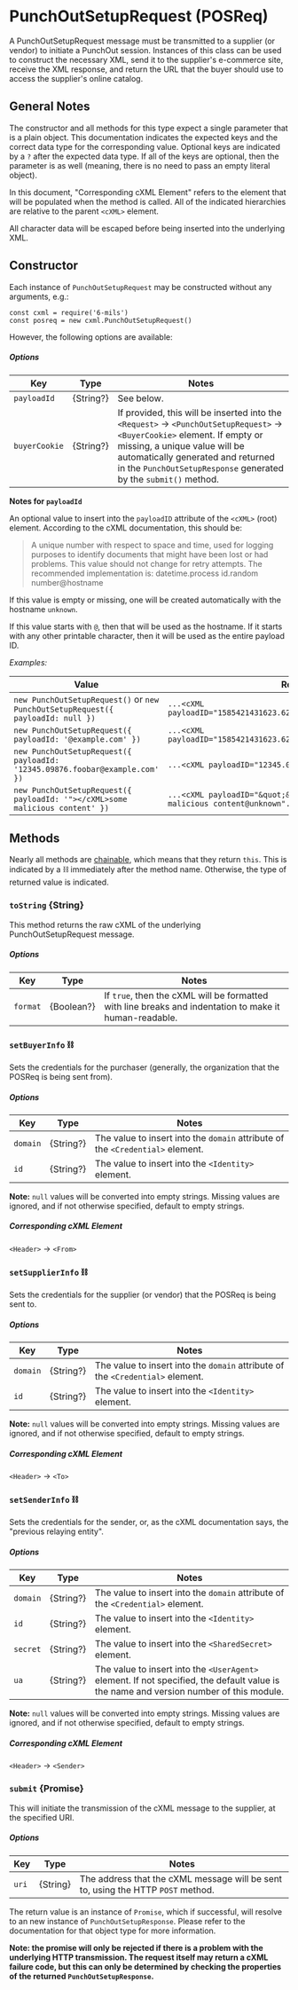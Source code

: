 # PunchOutSetupRequest (POSReq)

A PunchOutSetupRequest message must be transmitted to a supplier (or vendor) to initiate a PunchOut session. Instances of this class can be used to construct the necessary XML, send it to the supplier's e-commerce site, receive the XML response, and return the URL that the buyer should use to access the supplier's online catalog. 

## General Notes

The constructor and all methods for this type expect a single parameter that is a plain object. This documentation indicates the expected keys and the correct data type for the corresponding value. Optional keys are indicated by a `?` after the expected data type. If all of the keys are optional, then the parameter is as well (meaning, there is no need to pass an empty literal object).

In this document, "Corresponding cXML Element" refers to the element that will be populated when the method is called. All of the indicated hierarchies are relative to the parent `<cXML>` element.

All character data will be escaped before being inserted into the underlying XML.


## Constructor

Each instance of `PunchOutSetupRequest` may be constructed without any arguments, e.g.:

```
const cxml = require('6-mils')
const posreq = new cxml.PunchOutSetupRequest()
```

However, the following options are available:

##### Options

| Key | Type | Notes |
|-----|------|-------|
| `payloadId` | {String?} | See below. |
| `buyerCookie` | {String?} | If provided, this will be inserted into the `<Request>` → `<PunchOutSetupRequest>` → `<BuyerCookie>` element. If empty or missing, a unique value will be automatically generated and returned in the `PunchOutSetupResponse` generated by the `submit()` method. |

**Notes for `payloadId`**

An optional value to insert into the `payloadID` attribute of the `<cXML>` (root) element. According to the cXML documentation, this should be:

> A unique number with respect to space and time, used for logging purposes to identify documents that might have been lost or had problems. This value should not change for retry attempts. The recommended implementation is: datetime.process id.random number@hostname

If this value is empty or missing, one will be created automatically with the hostname `unknown`.

If this value starts with `@`, then that will be used as the hostname. If it starts with any other printable character, then it will be used as the entire payload ID.

_Examples:_

| Value | Result |
|-------|--------|
| `new PunchOutSetupRequest()` or `new PunchOutSetupRequest({ payloadId: null })` | `...<cXML payloadID="1585421431623.6245.0VYD2K626M@unknown"...` |
| `new PunchOutSetupRequest({ payloadId: '@example.com' })` | `...<cXML payloadID="1585421431623.6245.0VYD2K626M@example.com"...` |
| `new PunchOutSetupRequest({ payloadId: '12345.09876.foobar@example.com' })` | `...<cXML payloadID="12345.09876.foobar@example.com"...` |
| `new PunchOutSetupRequest({ payloadId: '"></cXML>some malicious content' })` | `...<cXML payloadID="&quot;&gt;&lt;/cXML&gt;some malicious content@unknown"...` |


## Methods

Nearly all methods are [chainable](https://en.wikipedia.org/wiki/Method_chaining), which means that they return `this`. This is indicated by a ⛓ immediately after the method name. Otherwise, the type of returned value is indicated.


### `toString` {String}

This method returns the raw cXML of the underlying PunchOutSetupRequest message.

##### Options

| Key | Type | Notes |
|-----|------|-------|
| `format` | {Boolean?} | If `true`, then the cXML will be formatted with line breaks and indentation to make it human-readable. |


### `setBuyerInfo` ⛓

Sets the credentials for the purchaser (generally, the organization that the POSReq is being sent from).

##### Options

| Key | Type | Notes |
|-----|------|-------|
| `domain` | {String?} | The value to insert into the `domain` attribute of the `<Credential>` element. |
| `id` | {String?} | The value to insert into the `<Identity>` element. |

**Note:** `null` values will be converted into empty strings. Missing values are ignored, and if not otherwise specified, default to empty strings.

##### Corresponding cXML Element

`<Header>` → `<From>`


### `setSupplierInfo` ⛓

Sets the credentials for the supplier (or vendor) that the POSReq is being sent to.

##### Options

| Key | Type | Notes |
|-----|------|-------|
| `domain` | {String?} | The value to insert into the `domain` attribute of the `<Credential>` element. |
| `id` | {String?} | The value to insert into the `<Identity>` element. |

**Note:** `null` values will be converted into empty strings. Missing values are ignored, and if not otherwise specified, default to empty strings.

##### Corresponding cXML Element

`<Header>` → `<To>`


### `setSenderInfo` ⛓

Sets the credentials for the sender, or, as the cXML documentation says, the "previous relaying entity".

##### Options

| Key | Type | Notes |
|-----|------|-------|
| `domain` | {String?} | The value to insert into the `domain` attribute of the `<Credential>` element. |
| `id` | {String?} | The value to insert into the `<Identity>` element. |
| `secret` | {String?} | The value to insert into the `<SharedSecret>` element. |
| `ua` | {String?} | The value to insert into the `<UserAgent>` element. If not specified, the default value is the name and version number of this module. |

**Note:** `null` values will be converted into empty strings. Missing values are ignored, and if not otherwise specified, default to empty strings.

##### Corresponding cXML Element

`<Header>` → `<Sender>`


### `submit` {Promise}

This will initiate the transmission of the cXML message to the supplier, at the specified URI.

##### Options

| Key | Type | Notes |
|-----|------|-------|
| `uri` | {String} | The address that the cXML message will be sent to, using the HTTP `POST` method. |

 The return value is an instance of `Promise`, which if successful, will resolve to an new instance of `PunchOutSetupResponse`. Please refer to the documentation for that object type for more information.

**Note: the promise will only be rejected if there is a problem with the underlying HTTP transmission. The request itself may return a cXML failure code, but this can only be determined by checking the properties of the returned `PunchOutSetupResponse`.**
